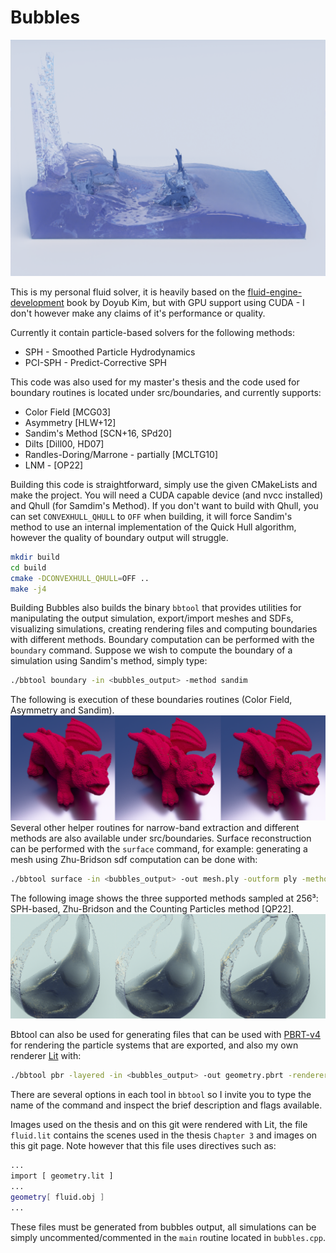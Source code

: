 # Bubbles

![Alt text](/images/fluid.png)

This is my personal fluid solver, it is heavily based on the [fluid-engine-development](https://fluidenginedevelopment.org/) book by Doyub Kim, but with GPU support using CUDA - I don't however make any claims of it's performance or quality.

Currently it contain particle-based solvers for the following methods:
* SPH - Smoothed Particle Hydrodynamics
* PCI-SPH - Predict-Corrective SPH

This code was also used for my master's thesis and the code used for boundary routines is located under src/boundaries, and currently supports:
* Color Field [MCG03]
* Asymmetry [HLW+12]
* Sandim's Method [SCN+16, SPd20]
* Dilts [Dill00, HD07]
* Randles-Doring/Marrone - partially [MCLTG10]
* LNM - [OP22]

Building this code is straightforward, simply use the given CMakeLists and make the project. You will need a CUDA capable device (and nvcc installed) and Qhull (for Samdim's Method). If you don't want to build with Qhull, you can set `CONVEXHULL_QHULL` to `OFF` when building, it will force Sandim's method to use an internal implementation of the Quick Hull algorithm, however the quality of boundary output will struggle.
```bash
mkdir build
cd build
cmake -DCONVEXHULL_QHULL=OFF ..
make -j4
```
Building Bubbles also builds the binary `bbtool` that provides utilities for manipulating the output simulation, export/import meshes and SDFs, visualizing simulations, creating rendering files and computing boundaries with different methods. Boundary computation can be performed with the `boundary` command. Suppose we wish to compute the boundary of a simulation using Sandim's method, simply type:
```bash
./bbtool boundary -in <bubbles_output> -method sandim
```
The following is execution of these boundaries routines (Color Field, Asymmetry and Sandim).
![Alt text](images/comps.png)
Several other helper routines for narrow-band extraction and different methods are also available under src/boundaries. Surface reconstruction can be performed with the `surface` command, for example: generating a mesh using Zhu-Bridson sdf computation can be done with:

```bash
./bbtool surface -in <bubbles_output> -out mesh.ply -outform ply -method zhu
```
The following image shows the three supported methods sampled at 256³: SPH-based, Zhu-Bridson and the Counting Particles method [QP22].
![Alt text](images/surface.png)

Bbtool can also be used for generating files that can be used with [PBRT-v4](https://github.com/mmp/pbrt-v4) for rendering the particle systems that are exported, and also my own renderer [Lit](https://github.com/felpzOliveira/Lit) with:
```bash
./bbtool pbr -layered -in <bubbles_output> -out geometry.pbrt -renderer pbrt
```
There are several options in each tool in `bbtool` so I invite you to type the name of the command and inspect the brief description and flags available.

Images used on the thesis and on this git were rendered with Lit, the file `fluid.lit` contains the scenes used in the thesis `Chapter 3` and images on this git page. Note however that this file uses directives such as:
```bash
...
import [ geometry.lit ]
...
geometry[ fluid.obj ]
...
```
These files must be generated from bubbles output, all simulations can be simply uncommented/commented in the `main` routine located in `bubbles.cpp`.
